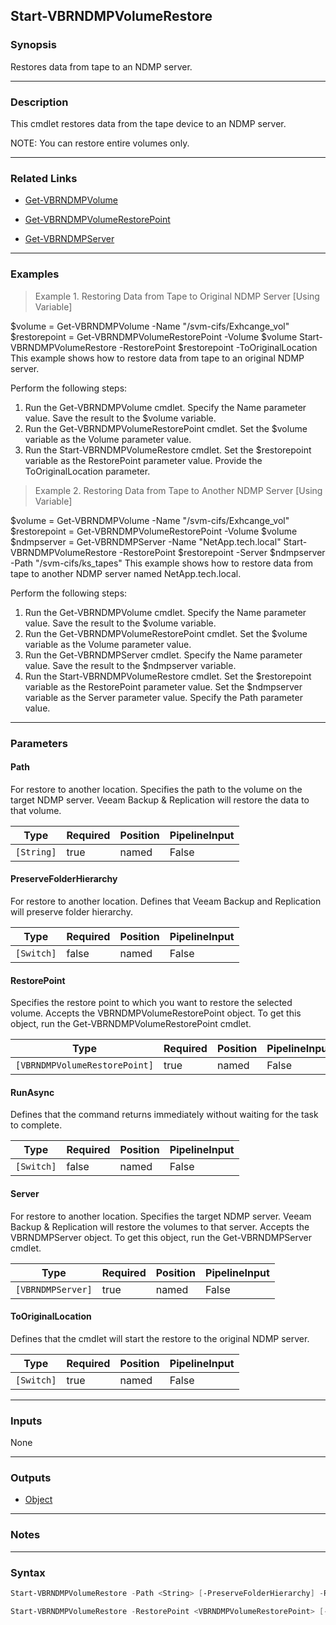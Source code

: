 Start-VBRNDMPVolumeRestore
--------------------------

### Synopsis
Restores data from tape to an NDMP server.

---

### Description

This cmdlet restores data from the tape device to an NDMP server.

NOTE: You can restore entire volumes only.

---

### Related Links
* [Get-VBRNDMPVolume](Get-VBRNDMPVolume)

* [Get-VBRNDMPVolumeRestorePoint](Get-VBRNDMPVolumeRestorePoint)

* [Get-VBRNDMPServer](Get-VBRNDMPServer)

---

### Examples
> Example 1. Restoring Data from Tape to Original NDMP Server [Using Variable]

$volume = Get-VBRNDMPVolume -Name "/svm-cifs/Exhcange_vol"
$restorepoint = Get-VBRNDMPVolumeRestorePoint -Volume $volume
Start-VBRNDMPVolumeRestore -RestorePoint $restorepoint -ToOriginalLocation
This example shows how to restore data from tape to an original NDMP server.

Perform the following steps:
1. Run the Get-VBRNDMPVolume cmdlet. Specify the Name parameter value. Save the result to the $volume variable.
2. Run the Get-VBRNDMPVolumeRestorePoint cmdlet. Set the $volume variable as the Volume parameter value.
3. Run the Start-VBRNDMPVolumeRestore cmdlet. Set the $restorepoint variable as the RestorePoint parameter value. Provide the ToOriginalLocation parameter.
> Example 2. Restoring Data from Tape to Another NDMP Server [Using Variable]

$volume = Get-VBRNDMPVolume -Name "/svm-cifs/Exhcange_vol"
$restorepoint = Get-VBRNDMPVolumeRestorePoint -Volume $volume
$ndmpserver = Get-VBRNDMPServer -Name "NetApp.tech.local"
Start-VBRNDMPVolumeRestore -RestorePoint $restorepoint -Server $ndmpserver -Path "/svm-cifs/ks_tapes"
This example shows how to restore data from tape to another NDMP server named NetApp.tech.local.

Perform the following steps:
1. Run the Get-VBRNDMPVolume cmdlet. Specify the Name parameter value. Save the result to the $volume variable.
2. Run the Get-VBRNDMPVolumeRestorePoint cmdlet. Set the $volume variable as the Volume parameter value.
3. Run the Get-VBRNDMPServer cmdlet. Specify the Name parameter value. Save the result to the $ndmpserver variable.
4. Run the Start-VBRNDMPVolumeRestore cmdlet. Set the $restorepoint variable as the RestorePoint parameter value. Set the $ndmpserver variable as the Server parameter value. Specify the Path parameter value.

---

### Parameters
#### **Path**
For restore to another location. Specifies the path to the volume on the target NDMP server. Veeam Backup & Replication will restore the data to that volume.

|Type      |Required|Position|PipelineInput|
|----------|--------|--------|-------------|
|`[String]`|true    |named   |False        |

#### **PreserveFolderHierarchy**
For restore to another location. Defines that Veeam Backup and Replication will preserve folder hierarchy.

|Type      |Required|Position|PipelineInput|
|----------|--------|--------|-------------|
|`[Switch]`|false   |named   |False        |

#### **RestorePoint**
Specifies the restore point to which you want to restore the selected volume. Accepts the VBRNDMPVolumeRestorePoint object. To get this object, run the Get-VBRNDMPVolumeRestorePoint cmdlet.

|Type                         |Required|Position|PipelineInput|
|-----------------------------|--------|--------|-------------|
|`[VBRNDMPVolumeRestorePoint]`|true    |named   |False        |

#### **RunAsync**
Defines that the command returns immediately without waiting for the task to complete.

|Type      |Required|Position|PipelineInput|
|----------|--------|--------|-------------|
|`[Switch]`|false   |named   |False        |

#### **Server**
For restore to another location. Specifies the target NDMP server. Veeam Backup & Replication will restore the volumes to that server. Accepts the VBRNDMPServer object.  To get this object, run the Get-VBRNDMPServer cmdlet.

|Type             |Required|Position|PipelineInput|
|-----------------|--------|--------|-------------|
|`[VBRNDMPServer]`|true    |named   |False        |

#### **ToOriginalLocation**
Defines that the cmdlet will start the restore to the original NDMP server.

|Type      |Required|Position|PipelineInput|
|----------|--------|--------|-------------|
|`[Switch]`|true    |named   |False        |

---

### Inputs
None

---

### Outputs
* [Object](https://learn.microsoft.com/en-us/dotnet/api/System.Object)

---

### Notes

---

### Syntax
```PowerShell
Start-VBRNDMPVolumeRestore -Path <String> [-PreserveFolderHierarchy] -RestorePoint <VBRNDMPVolumeRestorePoint> [-RunAsync] -Server <VBRNDMPServer> [<CommonParameters>]
```
```PowerShell
Start-VBRNDMPVolumeRestore -RestorePoint <VBRNDMPVolumeRestorePoint> [-RunAsync] -ToOriginalLocation [<CommonParameters>]
```

